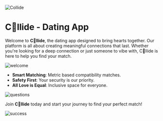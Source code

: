 ![Collide](https://github.com/user-attachments/assets/2539f351-3def-456d-abd0-d67f8f47f263)

# C💛llide - Dating App

Welcome to **C💛llide**, the dating app designed to bring hearts together. Our platform is all about creating meaningful connections that last. Whether you're looking for a deep connection or just someone to vibe with, C💛llide is here to help you find your match.

![welcome](https://github.com/user-attachments/assets/95eb2fad-9f8c-44cc-ad53-a5d803a092be)


- **Smart Matching**: Metric based compatibility matches.
- **Safety First**: Your security is our priority.
- **All Love is Equal**: Inclusive space for everyone.

![questions](https://github.com/user-attachments/assets/fda6262a-c152-445f-b095-41956b36d72f)

Join **C💛llide** today and start your journey to find your perfect match!

![success](https://github.com/user-attachments/assets/1cf72abb-f0d0-4636-9971-4d6fc6d39913)
